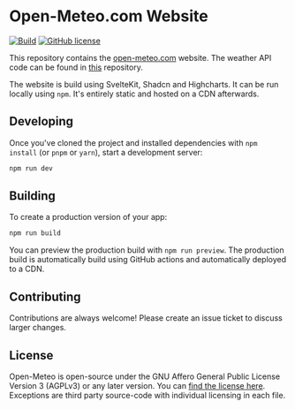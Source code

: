 # Open-Meteo.com Website

[![Build](https://github.com/open-meteo/open-meteo-website/actions/workflows/build.yml/badge.svg)](https://github.com/open-meteo/open-meteo-website/actions/workflows/build.yml) [![GitHub license](https://img.shields.io/github/license/open-meteo/open-meteo-website)](https://github.com/open-meteo/open-meteo-website/blob/main/LICENSE)

This repository contains the [open-meteo.com](https://open-meteo.com/) website. The weather API code can be found in [this](https://github.com/open-meteo/open-meteo) repository.

The website is build using SvelteKit, Shadcn and Highcharts. It can be run locally using `npm`. It's entirely static and hosted on a CDN afterwards.

## Developing

Once you've cloned the project and installed dependencies with `npm install` (or `pnpm` or `yarn`), start a development server:

```bash
npm run dev
```

## Building

To create a production version of your app:

```bash
npm run build
```

You can preview the production build with `npm run preview`. The production build is automatically build using GitHub actions and automatically deployed to a CDN.

## Contributing

Contributions are always welcome! Please create an issue ticket to discuss larger changes.

## License

Open-Meteo is open-source under the GNU Affero General Public License Version 3 (AGPLv3) or any later version. You can [find the license here](LICENSE). Exceptions are third party source-code with individual licensing in each file.
